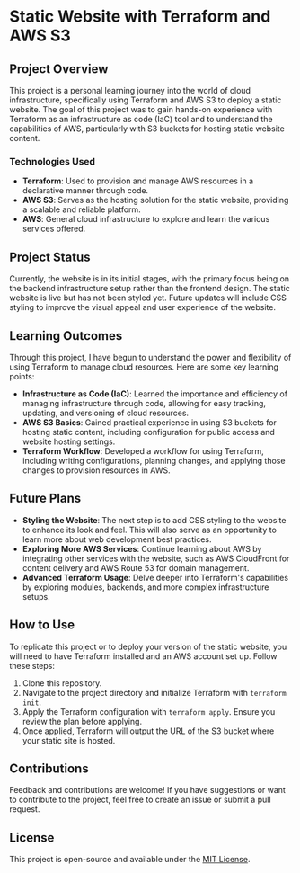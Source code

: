# Static Website with Terraform and AWS S3

## Project Overview

This project is a personal learning journey into the world of cloud infrastructure, specifically using Terraform and AWS S3 to deploy a static website. The goal of this project was to gain hands-on experience with Terraform as an infrastructure as code (IaC) tool and to understand the capabilities of AWS, particularly with S3 buckets for hosting static website content.

### Technologies Used

- **Terraform**: Used to provision and manage AWS resources in a declarative manner through code.
- **AWS S3**: Serves as the hosting solution for the static website, providing a scalable and reliable platform.
- **AWS**: General cloud infrastructure to explore and learn the various services offered.

## Project Status

Currently, the website is in its initial stages, with the primary focus being on the backend infrastructure setup rather than the frontend design. The static website is live but has not been styled yet. Future updates will include CSS styling to improve the visual appeal and user experience of the website.

## Learning Outcomes

Through this project, I have begun to understand the power and flexibility of using Terraform to manage cloud resources. Here are some key learning points:

- **Infrastructure as Code (IaC)**: Learned the importance and efficiency of managing infrastructure through code, allowing for easy tracking, updating, and versioning of cloud resources.
- **AWS S3 Basics**: Gained practical experience in using S3 buckets for hosting static content, including configuration for public access and website hosting settings.
- **Terraform Workflow**: Developed a workflow for using Terraform, including writing configurations, planning changes, and applying those changes to provision resources in AWS.

## Future Plans

- **Styling the Website**: The next step is to add CSS styling to the website to enhance its look and feel. This will also serve as an opportunity to learn more about web development best practices.
- **Exploring More AWS Services**: Continue learning about AWS by integrating other services with the website, such as AWS CloudFront for content delivery and AWS Route 53 for domain management.
- **Advanced Terraform Usage**: Delve deeper into Terraform's capabilities by exploring modules, backends, and more complex infrastructure setups.

## How to Use

To replicate this project or to deploy your version of the static website, you will need to have Terraform installed and an AWS account set up. Follow these steps:

1. Clone this repository.
2. Navigate to the project directory and initialize Terraform with `terraform init`.
3. Apply the Terraform configuration with `terraform apply`. Ensure you review the plan before applying.
4. Once applied, Terraform will output the URL of the S3 bucket where your static site is hosted.

## Contributions

Feedback and contributions are welcome! If you have suggestions or want to contribute to the project, feel free to create an issue or submit a pull request.

## License

This project is open-source and available under the [MIT License](LICENSE).
